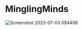 # MinglingMinds
![Screenshot 2023-07-03 094406](https://github.com/sakshi-suryawanshi1/MinglingMinds/assets/59500357/be2f061b-787e-4c28-a6ff-ef04259be2a2)
